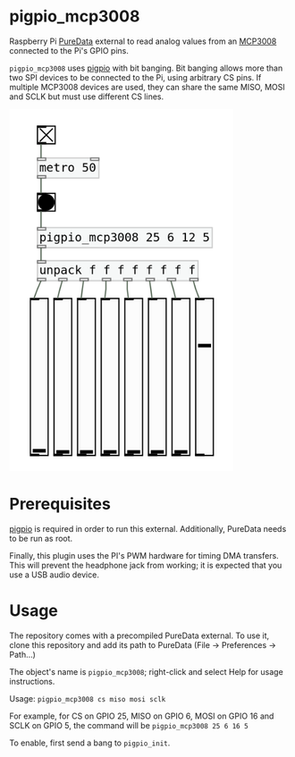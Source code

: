 # pigpio_mcp3008
Raspberry Pi [PureData](https://puredata.info/) external to read analog values from an [MCP3008](https://www.microchip.com/en-us/product/MCP3008) connected to the Pi's GPIO pins.

`pigpio_mcp3008` uses [pigpio](https://abyz.me.uk/rpi/pigpio/) with bit banging. Bit banging allows more than two SPI devices to be connected to the Pi, using arbitrary CS pins. If multiple MCP3008 devices are used, they can share the same MISO, MOSI and SCLK but must use different CS lines. 

<img src="images/pigpio_mcp3008.png" alt="Sample usage" width="400"/>

# Prerequisites

[pigpio](https://abyz.me.uk/rpi/pigpio/) is required in order to run this external. Additionally, PureData needs to be run as root.

Finally, this plugin uses the PI's PWM hardware for timing DMA transfers. This will prevent the headphone jack from working; it is expected that you use a USB audio device.

# Usage

The repository comes with a precompiled PureData external. To use it, clone this repository and add its path to PureData (File -> Preferences -> Path...)

The object's name is `pigpio_mcp3008`; right-click and select Help for usage instructions.

Usage: `pigpio_mcp3008 cs miso mosi sclk`

For example, for CS on GPIO 25, MISO on GPIO 6, MOSI on GPIO 16 and SCLK on GPIO 5, the command will be `pigpio_mcp3008 25 6 16 5`

To enable, first send a bang to `pigpio_init`.
